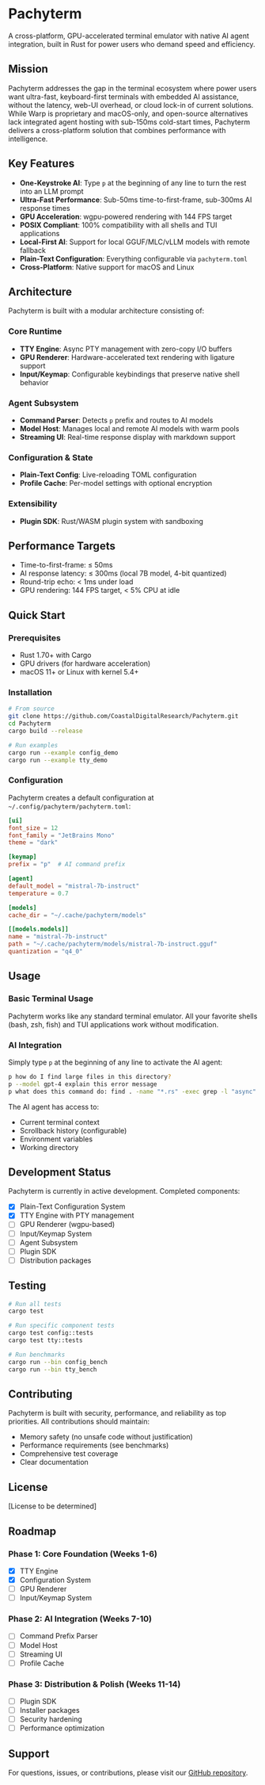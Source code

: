# Pachyterm

A cross-platform, GPU-accelerated terminal emulator with native AI agent integration, built in Rust for power users who demand speed and efficiency.

## Mission

Pachyterm addresses the gap in the terminal ecosystem where power users want ultra-fast, keyboard-first terminals with embedded AI assistance, without the latency, web-UI overhead, or cloud lock-in of current solutions. While Warp is proprietary and macOS-only, and open-source alternatives lack integrated agent hosting with sub-150ms cold-start times, Pachyterm delivers a cross-platform solution that combines performance with intelligence.

## Key Features

- **One-Keystroke AI**: Type `p` at the beginning of any line to turn the rest into an LLM prompt
- **Ultra-Fast Performance**: Sub-50ms time-to-first-frame, sub-300ms AI response times
- **GPU Acceleration**: wgpu-powered rendering with 144 FPS target
- **POSIX Compliant**: 100% compatibility with all shells and TUI applications
- **Local-First AI**: Support for local GGUF/MLC/vLLM models with remote fallback
- **Plain-Text Configuration**: Everything configurable via `pachyterm.toml`
- **Cross-Platform**: Native support for macOS and Linux

## Architecture

Pachyterm is built with a modular architecture consisting of:

### Core Runtime
- **TTY Engine**: Async PTY management with zero-copy I/O buffers
- **GPU Renderer**: Hardware-accelerated text rendering with ligature support
- **Input/Keymap**: Configurable keybindings that preserve native shell behavior

### Agent Subsystem
- **Command Parser**: Detects `p` prefix and routes to AI models
- **Model Host**: Manages local and remote AI models with warm pools
- **Streaming UI**: Real-time response display with markdown support

### Configuration & State
- **Plain-Text Config**: Live-reloading TOML configuration
- **Profile Cache**: Per-model settings with optional encryption

### Extensibility
- **Plugin SDK**: Rust/WASM plugin system with sandboxing

## Performance Targets

- Time-to-first-frame: ≤ 50ms
- AI response latency: ≤ 300ms (local 7B model, 4-bit quantized)
- Round-trip echo: < 1ms under load
- GPU rendering: 144 FPS target, < 5% CPU at idle

## Quick Start

### Prerequisites

- Rust 1.70+ with Cargo
- GPU drivers (for hardware acceleration)
- macOS 11+ or Linux with kernel 5.4+

### Installation

```bash
# From source
git clone https://github.com/CoastalDigitalResearch/Pachyterm.git
cd Pachyterm
cargo build --release

# Run examples
cargo run --example config_demo
cargo run --example tty_demo
```

### Configuration

Pachyterm creates a default configuration at `~/.config/pachyterm/pachyterm.toml`:

```toml
[ui]
font_size = 12
font_family = "JetBrains Mono"
theme = "dark"

[keymap]
prefix = "p"  # AI command prefix

[agent]
default_model = "mistral-7b-instruct"
temperature = 0.7

[models]
cache_dir = "~/.cache/pachyterm/models"

[[models.models]]
name = "mistral-7b-instruct"
path = "~/.cache/pachyterm/models/mistral-7b-instruct.gguf"
quantization = "q4_0"
```

## Usage

### Basic Terminal Usage

Pachyterm works like any standard terminal emulator. All your favorite shells (bash, zsh, fish) and TUI applications work without modification.

### AI Integration

Simply type `p` at the beginning of any line to activate the AI agent:

```bash
p how do I find large files in this directory?
p --model gpt-4 explain this error message
p what does this command do: find . -name "*.rs" -exec grep -l "async" {} \;
```

The AI agent has access to:
- Current terminal context
- Scrollback history (configurable)
- Environment variables
- Working directory

## Development Status

Pachyterm is currently in active development. Completed components:

- [x] Plain-Text Configuration System
- [x] TTY Engine with PTY management
- [ ] GPU Renderer (wgpu-based)
- [ ] Input/Keymap System
- [ ] Agent Subsystem
- [ ] Plugin SDK
- [ ] Distribution packages

## Testing

```bash
# Run all tests
cargo test

# Run specific component tests
cargo test config::tests
cargo test tty::tests

# Run benchmarks
cargo run --bin config_bench
cargo run --bin tty_bench
```

## Contributing

Pachyterm is built with security, performance, and reliability as top priorities. All contributions should maintain:

- Memory safety (no unsafe code without justification)
- Performance requirements (see benchmarks)
- Comprehensive test coverage
- Clear documentation

## License

[License to be determined]

## Roadmap

### Phase 1: Core Foundation (Weeks 1-6)
- [x] TTY Engine
- [x] Configuration System
- [ ] GPU Renderer
- [ ] Input/Keymap System

### Phase 2: AI Integration (Weeks 7-10)
- [ ] Command Prefix Parser
- [ ] Model Host
- [ ] Streaming UI
- [ ] Profile Cache

### Phase 3: Distribution & Polish (Weeks 11-14)
- [ ] Plugin SDK
- [ ] Installer packages
- [ ] Security hardening
- [ ] Performance optimization

## Support

For questions, issues, or contributions, please visit our [GitHub repository](https://github.com/CoastalDigitalResearch/Pachyterm).
